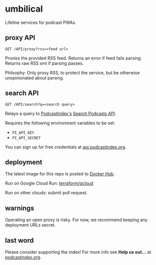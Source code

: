 # umbilical

Lifeline services for podcast PWAs.

## proxy API

`GET /API/proxy?rss=<feed url>`

Proxies the provided RSS feed. Returns an error if feed fails parsing. Returns raw RSS xml if parsing passes.

Philsophy: Only proxy RSS, to protect the service, but be otherwise unopinionated about parsing.

## search API

`GET /API/search?q=<search query>`

Relays a query to [PodcastIndex's](https://podcastindex.org/) [Search Podcasts API](https://podcastindex-org.github.io/docs-api/#get-/search/byterm).

Requires the following environment variables to be set:

- `PI_API_KEY`
- `PI_API_SECRET`

You can sign up for free credentials at [api.podcastindex.org](https://api.podcastindex.org/).

## deployment

The latest image for this repo is posted to [Docker Hub](https://hub.docker.com/r/aegrumet/umbilical/tags).

Run on Google Cloud Run: [terraform/gcloud](terraform/gcloud)

Run on other clouds: submit pull request.

## warnings

Operating an open proxy is risky. For now, we recommend keeping any deployment URLs secret.

## last word

Please consider supporting the index! For more info see **Help us out...** at [podcastindex.org](https://podcastindex.org).
